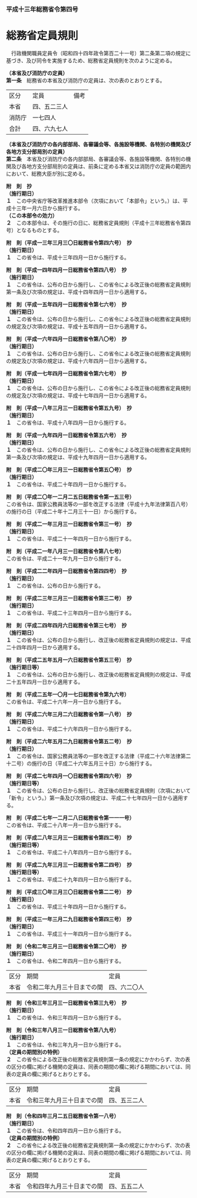 ### 平成十三年総務省令第四号  
# 総務省定員規則  
　行政機関職員定員令（昭和四十四年政令第百二十一号）第二条第二項の規定に基づき、及び同令を実施するため、総務省定員規則を次のように定める。  
  
**（本省及び消防庁の定員）**  
**第一条**　総務省の本省及び消防庁の定員は、次の表のとおりとする。  

||||  
| --- | --- | --- |  
|区分|定員|備考|  
|本省|四、五二三人||  
|消防庁|一七四人||  
|合計|四、六九七人||  
  
  
**（本省及び消防庁の各内部部局、各審議会等、各施設等機関、各特別の機関及び各地方支分部局別の定員）**  
**第二条**　本省及び消防庁の各内部部局、各審議会等、各施設等機関、各特別の機関及び各地方支分部局別の定員は、前条に定める本省又は消防庁の定員の範囲内において、総務大臣が別に定める。  
  
**附　則　抄**  
**（施行期日）**  
**１**　この中央省庁等改革推進本部令（次項において「本部令」という。）は、平成十三年一月六日から施行する。  
**（この本部令の効力）**  
**２**　この本部令は、その施行の日に、総務省定員規則（平成十三年総務省令第四号）となるものとする。  
  
**附　則（平成一三年三月三〇日総務省令第四六号）　抄**  
**（施行期日）**  
**１**　この省令は、平成十三年四月一日から施行する。  
  
**附　則（平成一四年四月一日総務省令第四八号）　抄**  
**（施行期日）**  
**１**　この省令は、公布の日から施行し、この省令による改正後の総務省定員規則第一条及び次項の規定は、平成十四年四月一日から適用する。  
  
**附　則（平成一五年四月一日総務省令第七六号）　抄**  
**（施行期日）**  
**１**　この省令は、公布の日から施行し、この省令による改正後の総務省定員規則の規定及び次項の規定は、平成十五年四月一日から適用する。  
  
**附　則（平成一六年四月一日総務省令第八〇号）　抄**  
**（施行期日）**  
**１**　この省令は、公布の日から施行し、この省令による改正後の総務省定員規則の規定及び次項の規定は、平成十六年四月一日から適用する。  
  
**附　則（平成一七年四月一日総務省令第六七号）　抄**  
**（施行期日）**  
**１**　この省令は、公布の日から施行し、この省令による改正後の総務省定員規則の規定及び次項の規定は、平成十七年四月一日から適用する。  
  
**附　則（平成一八年三月三一日総務省令第五九号）　抄**  
**（施行期日）**  
**１**　この省令は、平成十八年四月一日から施行する。  
  
**附　則（平成一九年四月一日総務省令第五六号）　抄**  
**（施行期日）**  
**１**　この省令は、公布の日から施行し、この省令による改正後の総務省定員規則第一条及び次項の規定は、平成十九年四月一日から適用する。  
  
**附　則（平成二〇年三月三一日総務省令第五〇号）　抄**  
**（施行期日）**  
**１**　この省令は、平成二十年四月一日から施行する。  
  
**附　則（平成二〇年一二月二五日総務省令第一五三号）**  
この省令は、国家公務員法等の一部を改正する法律（平成十九年法律第百八号）の施行の日（平成二十年十二月三十一日）から施行する。  
  
**附　則（平成二一年三月三一日総務省令第三一号）　抄**  
**（施行期日）**  
**１**　この省令は、平成二十一年四月一日から施行する。  
  
**附　則（平成二一年八月三一日総務省令第八七号）**  
この省令は、平成二十一年九月一日から施行する。  
  
**附　則（平成二二年四月一日総務省令第四四号）　抄**  
**（施行期日）**  
**１**　この省令は、公布の日から施行する。  
  
**附　則（平成二三年三月三一日総務省令第三二号）　抄**  
**（施行期日）**  
**１**　この省令は、平成二十三年四月一日から施行する。  
  
**附　則（平成二四年四月六日総務省令第三七号）　抄**  
**（施行期日）**  
**１**　この省令は、公布の日から施行し、改正後の総務省定員規則の規定は、平成二十四年四月一日から適用する。  
  
**附　則（平成二五年五月一六日総務省令第五三号）　抄**  
**（施行期日等）**  
**１**　この省令は、公布の日から施行し、改正後の総務省定員規則の規定は、平成二十五年四月一日から適用する。  
  
**附　則（平成二五年一〇月一七日総務省令第九六号）**  
この省令は、平成二十六年一月一日から施行する。  
  
**附　則（平成二六年三月二六日総務省令第一八号）　抄**  
**（施行期日）**  
**１**　この省令は、平成二十六年四月一日から施行する。  
  
**附　則（平成二六年五月二九日総務省令第五二号）　抄**  
**（施行期日）**  
**１**　この省令は、国家公務員法等の一部を改正する法律（平成二十六年法律第二十二号）の施行の日（平成二十六年五月三十日）から施行する。  
  
**附　則（平成二七年四月一〇日総務省令第四六号）　抄**  
**（施行期日等）**  
**１**　この省令は、公布の日から施行し、改正後の総務省定員規則（次項において「新令」という。）第一条及び次項の規定は、平成二十七年四月一日から適用する。  
  
**附　則（平成二七年一二月二八日総務省令第一一一号）**  
この省令は、平成二十八年一月一日から施行する。  
  
**附　則（平成二八年三月三一日総務省令第四二号）　抄**  
**（施行期日等）**  
**１**　この省令は、平成二十八年四月一日から施行する。  
  
**附　則（平成二九年三月三一日総務省令第二四号）　抄**  
**（施行期日等）**  
**１**　この省令は、平成二十九年四月一日から施行する。  
  
**附　則（平成三〇年三月三〇日総務省令第二二号）　抄**  
**（施行期日）**  
**１**　この省令は、平成三十年四月一日から施行する。  
  
**附　則（平成三一年三月二九日総務省令第四三号）　抄**  
**（施行期日）**  
**１**　この省令は、平成三十一年四月一日から施行する。  
  
**附　則（令和二年三月三一日総務省令第二〇号）　抄**  
**（施行期日）**  
**１**　この省令は、令和二年四月一日から施行する。  

||||  
| --- | --- | --- |  
|区分|期間|定員|  
|本省|令和二年九月三十日までの間|四、六二〇人|  
  
**附　則（令和三年三月三一日総務省令第三九号）　抄**  
**（施行期日）**  
**１**　この省令は、令和三年四月一日から施行する。  
  
**附　則（令和三年八月三一日総務省令第八九号）**  
**（施行期日）**  
**１**　この省令は、令和三年九月一日から施行する。  
**（定員の期間別の特例）**  
**２**　この省令による改正後の総務省定員規則第一条の規定にかかわらず、次の表の区分の欄に掲げる機関の定員は、同表の期間の欄に掲げる期間においては、同表の定員の欄に掲げるとおりとする。  

||||  
| --- | --- | --- |  
|区分|期間|定員|  
|本省|令和三年九月三十日までの間|四、五三二人|  
  
**附　則（令和四年三月二五日総務省令第一八号）**  
**（施行期日）**  
**１**　この省令は、令和四年四月一日から施行する。  
**（定員の期間別の特例）**  
**２**　この省令による改正後の総務省定員規則第一条の規定にかかわらず、次の表の区分の欄に掲げる機関の定員は、同表の期間の欄に掲げる期間においては、同表の定員の欄に掲げるとおりとする。  

||||  
| --- | --- | --- |  
|区分|期間|定員|  
|本省|令和四年九月三十日までの間|四、五五二人|  
  
